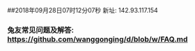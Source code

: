 ##2018年09月28日07时12分07秒 新址: 142.93.117.154
### 兔友常见问题及解答: https://github.com/wanggonging/d/blob/w/FAQ.md
